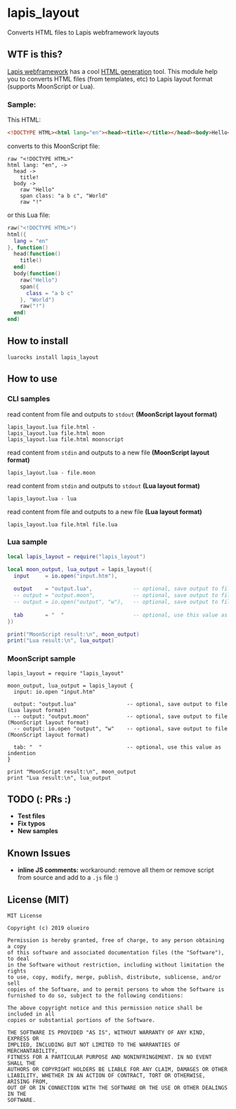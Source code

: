 # lapis_layout
Converts HTML files to Lapis webframework layouts

## WTF is this?

[Lapis webframework](https://leafo.net/lapis/) has a cool [HTML generation](https://leafo.net/lapis/reference/html_generation.html) tool. This module help you to converts HTML files (from templates, etc) to Lapis layout format (supports MoonScript or Lua).

### Sample:

This HTML:
```html
<!DOCTYPE HTML><html lang="en"><head><title></title></head><body>Hello<span class="a b c">World</span>!</body></html>
```
converts to this MoonScript file:
```moonscript
raw "<!DOCTYPE HTML>"
html lang: "en", ->
  head ->
    title!
  body ->
    raw "Hello"
    span class: "a b c", "World"
    raw "!"
```
or this Lua file:
```lua
raw("<!DOCTYPE HTML>")
html({
  lang = "en"
}, function()
  head(function()
    title()
  end)
  body(function()
    raw("Hello")
    span({
      class = "a b c"
    }, "World")
    raw("!")
  end)
end)
```

## How to install

```
luarocks install lapis_layout
```

## How to use

### CLI samples

read content from file and outputs to `stdout` **(MoonScript layout format)**
```
lapis_layout.lua file.html -
lapis_layout.lua file.html moon
lapis_layout.lua file.html moonscript
```

read content from `stdin` and outputs to a new file **(MoonScript layout format)**
```
lapis_layout.lua - file.moon
```

read content from `stdin` and outputs to `stdout` **(Lua layout format)**
```
lapis_layout.lua - lua
```

read content from file and outputs to a new file **(Lua layout format)**
```
lapis_layout.lua file.html file.lua
```

### Lua sample

```lua
local lapis_layout = require("lapis_layout")

local moon_output, lua_output = lapis_layout({
  input     = io.open("input.htm"),
  
  output    = "output.lua",             -- optional, save output to file (Lua layout format)
  -- output = "output.moon",            -- optional, save output to file (MoonScript layout format)
  -- output = io.open("output", "w"),   -- optional, save output to file (MoonScript layout format)
  
  tab       = "  "                      -- optional, use this value as indention
})

print("MoonScript result:\n", moon_output)
print("Lua result:\n", lua_output)
```

### MoonScript sample

```moonscript
lapis_layout = require "lapis_layout"

moon_output, lua_output = lapis_layout {
  input: io.open "input.htm"
  
  output: "output.lua"                -- optional, save output to file (Lua layout format)
  -- output: "output.moon"            -- optional, save output to file (MoonScript layout format)
  -- output: io.open "output", "w"    -- optional, save output to file (MoonScript layout format)
  
  tab: "  "                           -- optional, use this value as indention
}

print "MoonScript result:\n", moon_output
print "Lua result:\n", lua_output
```

## TODO (: PRs :)

 - **Test files**
 - **Fix typos**
 - **New samples**

## Known Issues

 - **inline JS comments:** workaround: remove all them or remove script from source and add to a `.js` file :)

## License (MIT)

```
MIT License

Copyright (c) 2019 olueiro

Permission is hereby granted, free of charge, to any person obtaining a copy
of this software and associated documentation files (the "Software"), to deal
in the Software without restriction, including without limitation the rights
to use, copy, modify, merge, publish, distribute, sublicense, and/or sell
copies of the Software, and to permit persons to whom the Software is
furnished to do so, subject to the following conditions:

The above copyright notice and this permission notice shall be included in all
copies or substantial portions of the Software.

THE SOFTWARE IS PROVIDED "AS IS", WITHOUT WARRANTY OF ANY KIND, EXPRESS OR
IMPLIED, INCLUDING BUT NOT LIMITED TO THE WARRANTIES OF MERCHANTABILITY,
FITNESS FOR A PARTICULAR PURPOSE AND NONINFRINGEMENT. IN NO EVENT SHALL THE
AUTHORS OR COPYRIGHT HOLDERS BE LIABLE FOR ANY CLAIM, DAMAGES OR OTHER
LIABILITY, WHETHER IN AN ACTION OF CONTRACT, TORT OR OTHERWISE, ARISING FROM,
OUT OF OR IN CONNECTION WITH THE SOFTWARE OR THE USE OR OTHER DEALINGS IN THE
SOFTWARE.
```
